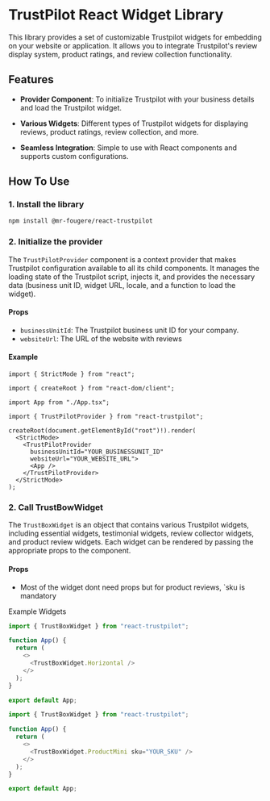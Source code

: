 # TrustPilot React Widget Library

This library provides a set of customizable Trustpilot widgets for embedding on your website or application. It allows you to integrate Trustpilot's review display system, product ratings, and review collection functionality.

## Features

- **Provider Component**: To initialize Trustpilot with your business details and load the Trustpilot widget.

- **Various Widgets**: Different types of Trustpilot widgets for displaying reviews, product ratings, review collection, and more.

- **Seamless Integration**: Simple to use with React components and supports custom configurations.

## How To Use

### 1. Install the library

```bash
npm install @mr-fougere/react-trustpilot
```

### 2. Initialize the provider

The `TrustPilotProvider` component is a context provider that makes Trustpilot configuration available to all its child components. It manages the loading state of the Trustpilot script, injects it, and provides the necessary data (business unit ID, widget URL, locale, and a function to load the widget).

#### Props

- `businessUnitId`: The Trustpilot business unit ID for your company.
- `websiteUrl`: The URL of the website with reviews

#### Example

```tsx
import { StrictMode } from "react";

import { createRoot } from "react-dom/client";

import App from "./App.tsx";

import { TrustPilotProvider } from "react-trustpilot";

createRoot(document.getElementById("root")!).render(
  <StrictMode>
    <TrustPilotProvider
      businessUnitId="YOUR_BUSINESSUNIT_ID"
      websiteUrl="YOUR_WEBSITE_URL">
      <App />
    </TrustPilotProvider>
  </StrictMode>
);
```

### 2. Call TrustBowWidget

The `TrustBoxWidget` is an object that contains various Trustpilot widgets, including essential widgets, testimonial widgets, review collector widgets, and product review widgets. Each widget can be rendered by passing the appropriate props to the component.

#### Props

- Most of the widget dont need props but for product reviews, `sku is mandatory

Example Widgets

```ts
import { TrustBoxWidget } from "react-trustpilot";

function App() {
  return (
    <>
      <TrustBoxWidget.Horizontal />
    </>
  );
}

export default App;
```

```ts
import { TrustBoxWidget } from "react-trustpilot";

function App() {
  return (
    <>
      <TrustBoxWidget.ProductMini sku="YOUR_SKU" />
    </>
  );
}

export default App;
```
